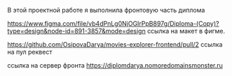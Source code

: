 В этой проектной работе я выполнила фронтовую часть диплома

https://www.figma.com/file/vb4dPnLg0NjOGIrPpB897g/Diploma-(Copy)?type=design&node-id=891-3857&mode=design ссылка на макет в фигме.


https://github.com/OsipovaDarya/movies-explorer-frontend/pull/2 ссылка на пул реквест 

ссылка на сервер фронта https://diplomdarya.nomoredomainsmonster.ru